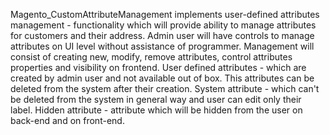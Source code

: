 Magento_CustomAttributeManagement implements user-defined attributes management - functionality which will provide ability to manage attributes for customers and their address. 
Admin user will have controls to manage attributes on UI level without assistance of programmer. 
Management will consist of creating new, modify, remove attributes, control attributes properties and visibility on frontend. 
User defined attributes - which are created by admin user and not available out of box. 
This attributes can be deleted from the system after their creation. 
System attribute - which can't be deleted from the system in general way and user can edit only their label. 
Hidden attribute - attribute which will be hidden from the user on back-end and on front-end.
